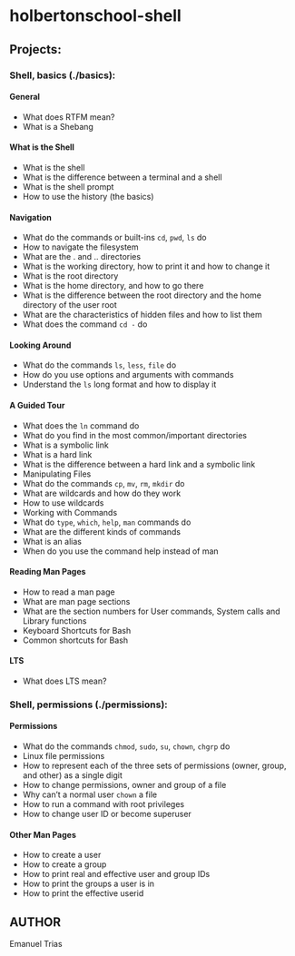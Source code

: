 # holbertonschool-shell

## Projects:

### Shell, basics (./basics):
#### General
* What does RTFM mean?
* What is a Shebang
#### What is the Shell
* What is the shell
* What is the difference between a terminal and a shell
* What is the shell prompt
* How to use the history (the basics)
#### Navigation
* What do the commands or built-ins `cd`, `pwd`, `ls` do
* How to navigate the filesystem
* What are the . and .. directories
* What is the working directory, how to print it and how to change it
* What is the root directory
* What is the home directory, and how to go there
* What is the difference between the root directory and the home directory of the user root
* What are the characteristics of hidden files and how to list them
* What does the command `cd -` do
#### Looking Around
* What do the commands `ls`, `less`, `file` do
* How do you use options and arguments with commands
* Understand the `ls` long format and how to display it
#### A Guided Tour
* What does the `ln` command do
* What do you find in the most common/important directories
* What is a symbolic link
* What is a hard link
* What is the difference between a hard link and a symbolic link
* Manipulating Files
* What do the commands `cp`, `mv`, `rm`, `mkdir` do
* What are wildcards and how do they work
* How to use wildcards
* Working with Commands
* What do `type`, `which`, `help`, `man` commands do
* What are the different kinds of commands
* What is an alias
* When do you use the command help instead of man
#### Reading Man Pages
* How to read a man page
* What are man page sections
* What are the section numbers for User commands, System calls and Library functions
* Keyboard Shortcuts for Bash
* Common shortcuts for Bash
#### LTS
* What does LTS mean?

### Shell, permissions (./permissions):
#### Permissions
* What do the commands `chmod`, `sudo`, `su`, `chown`, `chgrp` do
* Linux file permissions
* How to represent each of the three sets of permissions (owner, group, and other) as a single digit
* How to change permissions, owner and group of a file
* Why can’t a normal user `chown` a file
* How to run a command with root privileges
* How to change user ID or become superuser
#### Other Man Pages
* How to create a user
* How to create a group
* How to print real and effective user and group IDs
* How to print the groups a user is in
* How to print the effective userid

## AUTHOR
Emanuel Trias
